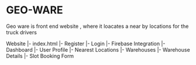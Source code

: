 # GEO-WARE
Geo ware is front end website , where it loacates a near by locations for the truck drivers

Website
|- index.html
   |- Register
   |- Login
       |- Firebase Integration
            |- Dashboard
                 |- User Profile
                       |- Nearest Locations
                       |- Warehouses
                            |- Warehouse Details
                                     |- Slot Booking Form
